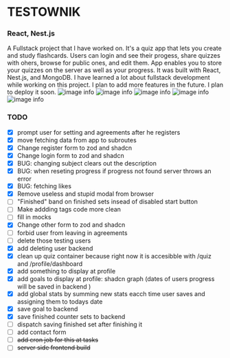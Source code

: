 # TESTOWNIK
### React, Nest.js
A Fullstack project that I have worked on. It's a quiz app that lets you create and study flashcards. Users can login and see their progess, share quizzes with ohers, browse for public ones, and edit them. App enables you to store your quizzes on the server as well as your progress. It was built with React, Nest.js, and MongoDB. I have learned a lot about fullstack development while working on this project. I plan to add more features in the future.
I plan to deploy it soon.
![image info](https://stefangrzelec.top/public/images/testo1.png)
![image info](https://stefangrzelec.top/public/images/testo2.png)
![image info](https://stefangrzelec.top/public/images/testo3.png)
![image info](https://stefangrzelec.top/public/images/testo4.png)
![image info](https://stefangrzelec.top/public/images/testo5.png)


### TODO
- [x] prompt user for setting  and agreements after he registers
- [x] move fetching data from app to subroutes
- [x] Change register form to zod and shadcn
- [x] Change login form to zod and shadcn
- [x] BUG: changing subject clears out the description
- [x] BUG: when reseting progress if progress not found server throws an error
- [x] BUG: fetching likes
- [x] Remove useless and stupid modal from browser
- [ ] "Finished" band on finished sets insead of disabled start button
- [ ] Make addding tags code more clean
- [ ] fill in mocks
- [x] Change other form to zod and shadcn
- [ ] forbid user from leaving in agreements
- [ ] delete those testing users
- [x] add deleting user backend
- [x] clean up quiz container because right now it is accesibble with /quiz and /profile/dashboard
- [x] add something to display at profile
- [x] add goals to display at profile: shadcn graph (dates of users progress will be saved in backend )
- [x] add global stats by summing new stats eacch time user saves and assigning them to todays date
- [x] save goal to backend
- [x] save finished counter sets to backend
- [ ] dispatch saving finished set after finishing it
- [ ] add contact form
- [ ] ~~add cron job for this at tasks~~
- [ ] ~~server side frontend build~~